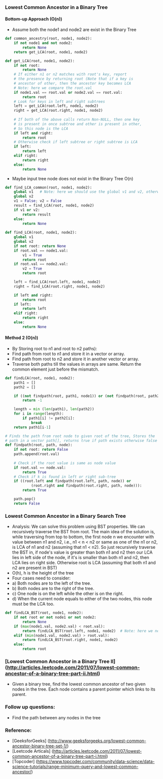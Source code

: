 ### Lowest Common Ancestor in a Binary Tree
#### Bottom-up Approach (O(n))  
* Assume both the node1 and node2 are exist in the Binary Tree 
```python
def common_ancestry(root, node1, node2):
    if not node1 and not node2:
        return None
    return get_LCA(root, node1, node2)

def get_LCA(root, node1, node2):
    if not root: 
        return None
    # If either n1 or n2 matches with root's key, report
    # the presence by returning root (Note that if a key is
    # ancestor of other, then the ancestor key becomes LCA
    # Note: here we compare the root.val 
    if node1.val == root.val or node2.val == root.val:
        return root
    # Look for keys in left and right subtrees
    left = get_LCA(root.left, node1, node2)
    right = get_LCA(root.right, node1, node2)
   
    # If both of the above calls return Non-NULL, then one key
    # is present in once subtree and other is present in other,
    # So this node is the LCA
    if left and right: 
        return root
    # Otherwise check if left subtree or right subtree is LCA
    if left:
        return left
    elif right:
        return right
    else:
        return None
```

* Maybe input tree node does not exist in the Binary Tree O(n)
```python
def find_LCA_common(root, node1, node2):
    global v1   # Note: here we should use the global v1 and v2, otherwise the value will not change 
    global v2
    v1 = False; v2 = False
    result = find_LCA(root, node1, node2)
    if v1 or v2:
        return result
    else:
        return None
        
def find_LCA(root, node1, node2):
    global v1
    global v2
    if not root: return None
    if root.val == node1.val:
        v1 = True
        return root
    if root.val == node2.val:
        v2 = True
        return root

    left = find_LCA(root.left, node1, node2)
    right = find_LCA(root.right, node1, node2)

    if left and right:
        return root
    if left:
        return left
    elif right:
        return right
    else:
        return None

```

#### Method 2 (O(n))
* By Storing root to n1 and root to n2 paths):
* Find path from root to n1 and store it in a vector or array.
* Find path from root to n2 and store it in another vector or array.
* Traverse both paths till the values in arrays are same. Return the common element just before the mismatch.

```python
def findLCA(root, node1, node2):
    path1 = []
    path2 = []

    if ((not findpath(root, path1, node1)) or (not findpath(root, path2, node2))):
        return -1

    length = min (len(path1), len(path2))
    for i in range(length):
        if path1[i] != path2[i]:
            break
    return path1[i-1]

# Finds the path from root node to given root of the tree, Stores the
# path in a vector path[], returns true if path exists otherwise false
def findpath(root, path, node):
    if not root: return False
    path.append(root.val)
    
    # Check if the root value is same as node value
    if root.val == node.val:
        return True
    # Check if k is found in left or right sub-tree
    if ((root.left and findpath(root.left, path, node)) or
            (root.right and findpath(root.right, path, node))):
        return True

    path.pop()
    return False

```

### Lowest Common Ancestor in a Binary Search Tree 
* Analysis: We can solve this problem using BST properties. We can recursively traverse the BST from root. The main idea of the solution is, while traversing from top to bottom, the first node n we encounter with value between n1 and n2, i.e., n1 < n < n2 or same as one of the n1 or n2, is LCA of n1 and n2 (assuming that n1 < n2). So just recursively traverse the BST in, if node's value is greater than both n1 and n2 then our LCA lies in left side of the node, if it's is smaller than both n1 and n2, then LCA lies on right side. Otherwise root is LCA (assuming that both n1 and n2 are present in BST)
* O(h), h is the height of the tree 
* Four cases need to consider:
* a) Both nodes are to the left of the tree.
* b) Both nodes are to the right of the tree.
* c) One node is on the left while the other is on the right.
* d) When the current node equals to either of the two nodes, this node must be the LCA too.


```python
def findLCA_BST(root, node1, node2):
    if not root or not node1 or not node2:
        return None
    if (max(node1.val, node2.val) < root.val):
        return findLCA_BST(root.left, node1, node2)  # Note: here we need to return !!
    elif (min(node1.val, node2.val) > root.val):
        return findLCA_BST(root.right, node1, node2)
    else:
        return root

```

### [Lowest Common Ancestor in a Binary Tree II] (http://articles.leetcode.com/2011/07/lowest-common-ancestor-of-a-binary-tree-part-ii.html)
* Given a binary tree, find the lowest common ancestor of two given nodes in the tree. Each node contains a parent pointer which links to its parent.


### Follow up questions:
* Find the path between any nodes in the tree 

### Reference:
* [GeeksforGeeks] (http://www.geeksforgeeks.org/lowest-common-ancestor-binary-tree-set-1/)
* [Leetcode Articals] (http://articles.leetcode.com/2011/07/lowest-common-ancestor-of-a-binary-tree-part-i.html)
* [Topcoder] (https://www.topcoder.com/community/data-science/data-science-tutorials/range-minimum-query-and-lowest-common-ancestor/)
